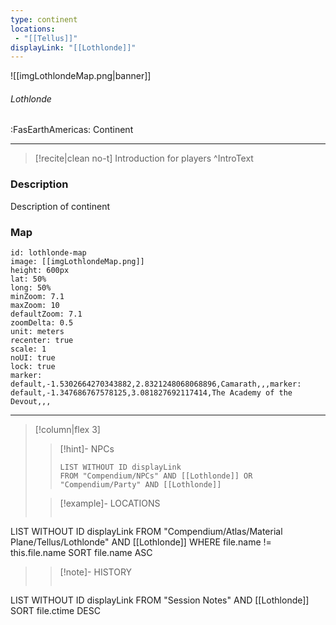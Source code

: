 ```yaml
---
type: continent
locations:
 - "[[Tellus]]"
displayLink: "[[Lothlonde]]"
---
```


![[imgLothlondeMap.png|banner]]
###### Lothlonde
<span class="sub2">:FasEarthAmericas: Continent</span>

---

> [!recite|clean no-t]
>	Introduction for players
>^IntroText
	
### Description
Description of continent

### Map
```leaflet
id: lothlonde-map
image: [[imgLothlondeMap.png]]
height: 600px
lat: 50%
long: 50%
minZoom: 7.1
maxZoom: 10
defaultZoom: 7.1
zoomDelta: 0.5
unit: meters
recenter: true
scale: 1
noUI: true
lock: true
marker: default,-1.5302664270343882,2.8321248068068896,Camarath,,,marker: default,-1.347686767578125,3.081827692117414,The Academy of the Devout,,,

```

---

> [!column|flex 3]
>> [!hint]-  NPCs
>>```dataview
>>LIST WITHOUT ID displayLink
>>FROM "Compendium/NPCs" AND [[Lothlonde]] OR "Compendium/Party" AND [[Lothlonde]] 
> 
>> [!example]- LOCATIONS
>>```dataview
LIST WITHOUT ID displayLink
FROM "Compendium/Atlas/Material Plane/Tellus/Lothlonde" AND [[Lothlonde]]
WHERE file.name != this.file.name
SORT file.name ASC
>
>> [!note]- HISTORY
>>```dataview
LIST WITHOUT ID displayLink
FROM "Session Notes" AND [[Lothlonde]]
SORT file.ctime DESC